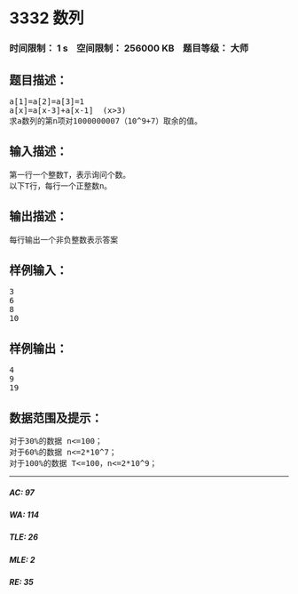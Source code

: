 # 3332 数列   
### 时间限制： 1 s&nbsp;&nbsp;&nbsp;&nbsp;空间限制： 256000 KB&nbsp;&nbsp;&nbsp;&nbsp;题目等级： 大师  
## 题目描述：  

<pre>
a[1]=a[2]=a[3]=1
a[x]=a[x-3]+a[x-1]  (x>3)
求a数列的第n项对1000000007（10^9+7）取余的值。
</pre>
  
  
## 输入描述：  

<pre>
第一行一个整数T，表示询问个数。
以下T行，每行一个正整数n。
</pre>
  
  
## 输出描述：  

<pre>
每行输出一个非负整数表示答案
</pre>
  
  
## 样例输入：  

<pre>
3
6
8
10
</pre>
  
  
## 样例输出：  

<pre>
4
9
19
</pre>
  
  
## 数据范围及提示：  

<pre>
对于30%的数据 n<=100；
对于60%的数据 n<=2*10^7；
对于100%的数据 T<=100，n<=2*10^9；
</pre>
  
  
***  

##### AC: 97  
##### WA: 114  
##### TLE: 26  
##### MLE: 2  
##### RE: 35  
